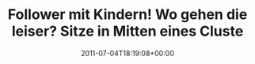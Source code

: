---
retweeted: false
source: <a href="http://mobileways.de/gravity" rel="nofollow">Gravity</a>
entities:
  hashtags: []
  symbols: []
  user_mentions: []
  urls: []
display_text_range:
- '0'
- '130'
favorite_count: '0'
id_str: '87948572594671616'
truncated: false
retweet_count: '0'
id: '87948572594671616'
created_at: Mon Jul 04 18:19:08 +0000 2011
favorited: false
full_text: Follower mit Kindern! Wo gehen die leiser? Sitze in Mitten eines Clusters
  aus 5 Stück und sie sprechen alle aufs gleiche Medium...
lang: de
tags:
- pesos/twitter
date: '2011-07-04T18:19:08+00:00'
src: https://twitter.com/bascht/status/87948572594671616
original_url: https://twitter.com/bascht/status/87948572594671616
type: twitter_tweet
text: Follower mit Kindern! Wo gehen die leiser? Sitze in Mitten eines Clusters aus
  5 Stück und sie sprechen alle aufs gleiche Medium...
title: Follower mit Kindern! Wo gehen die leiser? Sitze in Mitten eines Cluste

---